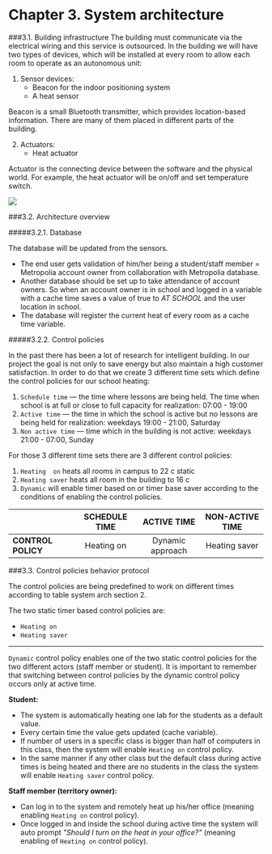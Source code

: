 # Chapter 3. System architecture

###3.1. Building infrastructure
The building must communicate via the electrical wiring and this service is outsourced. In the building we will have two types of devices, which will be installed at every room to allow each room to operate as an autonomous unit:

1.	Sensor devices:
	* Beacon for the indoor positioning system
	* A heat sensor

Beacon is a small Bluetooth transmitter, which provides location-based information. There are many of them placed in different parts of the building.

2.	Actuators:
	* Heat actuator

Actuator is the connecting device between the software and the physical world. For example, the heat actuator will be on/off and set temperature switch.

![](http://users.metropolia.fi/~aidarm/software_engineering/actuator.png)


###3.2. Architecture overview

#####3.2.1. Database

The database will be updated from the sensors.

* The  end user gets validation of him/her being a student/staff member = Metropolia account owner from collaboration with Metropolia database. 
* Another database should be set up to take attendance of account owners. So when an account owner is in school and logged in a variable with a cache time saves a value of true to _AT SCHOOL_ and the user location in school.
* The database will register the current heat of every room as a cache time variable.  

#####3.2.2. Control policies

In the past there has been a lot of research for intelligent building. In our project the goal is not only to save energy but also maintain a high customer satisfaction. In order to do that we create 3 different time sets which define the control policies for our school heating:

1.	`Schedule time` — the time where lessons are being held. The time when school is at full or close to full capacity for realization: 07:00 - 19:00
2.	`Active time` — the time in which the school is active but no lessons are being held  for realization: weekdays 19:00 - 21:00, Saturday
3.	`Non active time` — time which in the building is not active: weekdays 21:00 - 07:00, Sunday

For those 3 different time sets there are 3 different control policies:

1.	`Heating  on` heats all rooms in campus to 22 c static
2.	`Heating saver` heats all room in the building to 16 c
3.	`Dynamic` will enable timer based on or timer base saver according to the conditions of enabling the control policies.

|               | SCHEDULE TIME |   ACTIVE TIME    |  NON-ACTIVE TIME |
| ------------- |:-------------:|:----------------:| :----------------:|
| __CONTROL POLICY__| Heating on    | Dynamic approach |Heating saver |


###3.3. Control policies behavior protocol

The control policies are being predefined to work on different times according to table system arch section 2.

The two static timer based control policies are:
* `Heating on`
* `Heating saver`

---

`Dynamic` control policy enables one of the two static control policies for the two different actors (staff member or student). It is important to remember that switching between control policies by the dynamic control policy occurs only at active time.

__Student:__
* The system is automatically heating one lab for the students as a default value.
* Every certain time the value gets updated (cache variable).
* If number of users in a specific class is bigger than half of computers in this class, then the system will enable `Heating on` control policy.
* In the same manner if any other class but the default class during active times is being heated and there are no students in the class the system will enable `Heating saver` control policy.

__Staff member (territory owner):__
* Can log in to the system and remotely heat up his/her office (meaning enabling `Heating on` control policy).
* Once logged in and inside the school during active time the system will auto prompt *"Should I turn on the heat in your office?"* (meaning enabling of `Heating on` control policy).
